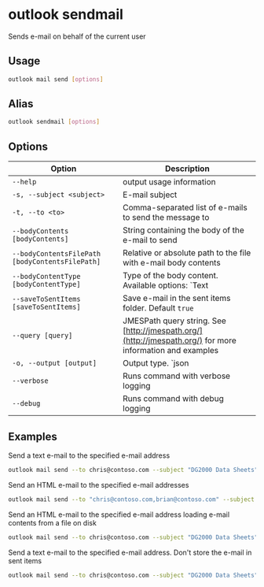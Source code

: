 # outlook sendmail

Sends e-mail on behalf of the current user

## Usage

```sh
outlook mail send [options]
```

## Alias

```sh
outlook sendmail [options]
```

## Options

Option|Description
------|-----------
`--help`|output usage information
`-s, --subject <subject>`|E-mail subject
`-t, --to <to>`|Comma-separated list of e-mails to send the message to
`--bodyContents [bodyContents]`|String containing the body of the e-mail to send
`--bodyContentsFilePath [bodyContentsFilePath]`|Relative or absolute path to the file with e-mail body contents
`--bodyContentType [bodyContentType]`|Type of the body content. Available options: `Text|HTML`. Default `Text`
`--saveToSentItems [saveToSentItems]`|Save e-mail in the sent items folder. Default `true`
`--query [query]`|JMESPath query string. See [http://jmespath.org/](http://jmespath.org/) for more information and examples
`-o, --output [output]`|Output type. `json|text`. Default `text`
`--verbose`|Runs command with verbose logging
`--debug`|Runs command with debug logging

## Examples

Send a text e-mail to the specified e-mail address

```sh
outlook mail send --to chris@contoso.com --subject "DG2000 Data Sheets" --bodyContents "The latest data sheets are in the team site"
```

Send an HTML e-mail to the specified e-mail addresses

```sh
outlook mail send --to "chris@contoso.com,brian@contoso.com" --subject "DG2000 Data Sheets" --bodyContents "The latest data sheets are in the <a href="https://contoso.sharepoint.com/sites/marketing">team site</a>" --bodyContentType HTML
```

Send an HTML e-mail to the specified e-mail address loading e-mail contents from a file on disk

```sh
outlook mail send --to chris@contoso.com --subject "DG2000 Data Sheets" --bodyContentsFilePath email.html --bodyContentType HTML
```

Send a text e-mail to the specified e-mail address. Don't store the e-mail in sent items

```sh
outlook mail send --to chris@contoso.com --subject "DG2000 Data Sheets" --bodyContents "The latest data sheets are in the team site" --saveToSentItems false
```
